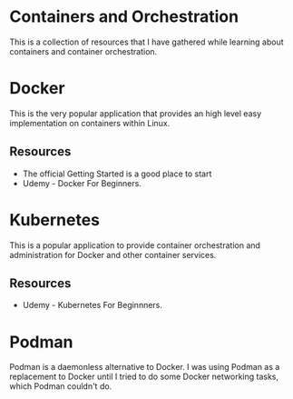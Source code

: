 # Containers and Orchestration

This is a collection of resources that I have gathered while learning about containers and container orchestration.

# Docker

This is the very popular application that provides an high level easy implementation on containers within Linux.

## Resources 

* The official Getting Started is a good place to start
* Udemy - Docker For Beginners.

# Kubernetes

This is a popular application to provide container orchestration and administration for Docker and other container services.

## Resources

* Udemy - Kubernetes For Beginnners.


# Podman

Podman is a daemonless alternative to Docker. I was using Podman as a replacement to Docker until I tried to do some Docker networking tasks, which Podman couldn't do.
